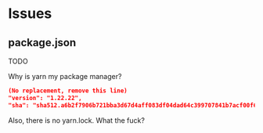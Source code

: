 # Issues

## package.json

TODO 

Why is yarn my package manager?
```json
(No replacement, remove this line)
"version": "1.22.22",
"sha": "sha512.a6b2f7906b721bba3d67d4aff083df04dad64c399707841b7acf00f6b133b7ac24255f2652fa22ae3534329dc6180534e98d17432037ff6fd140556e2bb3137e"
```
Also, there is no yarn.lock. What the fuck?


